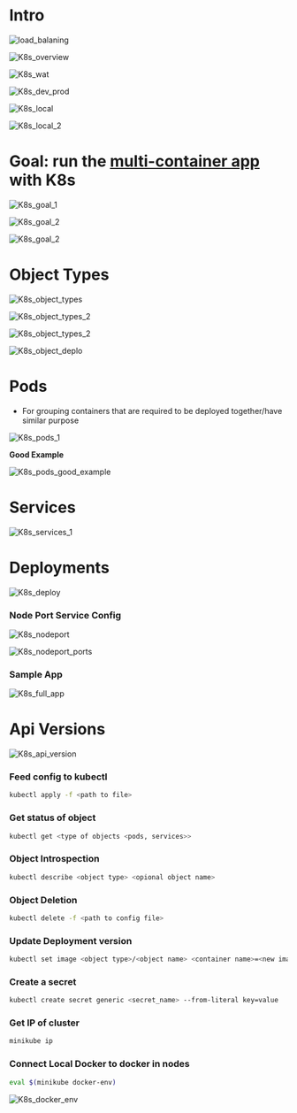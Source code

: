 # Intro
![load_balaning](resources/ecs_load_balancing.jpg)  

![K8s_overview](resources/k8s_overview.jpg)  

![K8s_wat](resources/k8s_wat.jpg)  
  
![K8s_dev_prod](resources/k8s_dev_prod.jpg)  

![K8s_local](resources/k8s_local.jpg)  

![K8s_local_2](resources/k8s_local_2.jpg)

# Goal: run the [**multi-container app**](./https://github.com/AndLydakis/FibCalc) with K8s

![K8s_goal_1](resources/k8s_goal.jpg)   

![K8s_goal_2](resources/k8s_goal_2.jpg)
    
![K8s_goal_2](resources/k8s_goal_3.jpg)   

# Object Types  

![K8s_object_types](resources/k8s_config_types.jpg)
  
![K8s_object_types_2](resources/k8s_object_types_2.jpg)  

![K8s_object_types_2](resources/k8s_object_types_3.jpg)  

![K8s_object_deplo](resources/k8s_deployment.jpg)  

# Pods  
  
* For grouping containers that are required to be deployed together/have similar purpose  

![K8s_pods_1](resources/k8s_pod_1.jpg)    

**Good Example**

![K8s_pods_good_example](resources/k8s_pod_good.jpg)

# Services  

![K8s_services_1](resources/k8s_services_1.jpg)  

# Deployments

![K8s_deploy](resources/k8s_deployment_2.jpg)

### Node Port Service Config  

![K8s_nodeport](resources/k8s_nodeport_service.jpg)  

![K8s_nodeport_ports](resources/k8s_nodeport_ports.jpg)  

### Sample App

![K8s_full_app](resources/k8s_full_app.jpg)  

# Api Versions  

![K8s_api_version](resources/k8s_api_version.jpg)   
 
### Feed config to kubectl
 ```bash
kubectl apply -f <path to file>
 ```

### Get status of object
 ```bash
kubectl get <type of objects <pods, services>>
 ```

### Object Introspection
 ```bash
kubectl describe <object type> <opional object name>
 ```

### Object Deletion
 ```bash
kubectl delete -f <path to config file>
 ```

### Update Deployment version
 ```bash
kubectl set image <object type>/<object name> <container name>=<new image to use>
 ```

### Create a secret
 ```bash
kubectl create secret generic <secret_name> --from-literal key=value
 ```

### Get IP of cluster
```bash
minikube ip
```

### Connect Local Docker to docker in nodes
```bash
eval $(minikube docker-env)
```  

![K8s_docker_env](resources/k8s_docker_env.jpg)   